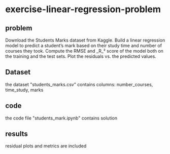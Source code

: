 # exercise-linear-regression-problem

## problem
Download the Students Marks dataset from Kaggle. Build a linear regression model to predict a student’s mark based on their study time and number of courses they took. Compute the RMSE and _R_² score of the model both on the training and the test sets. Plot the residuals vs. the predicted values.

## Dataset
the dataset "students_marks.csv" contains columns: number_courses,  time_study, marks

## code
the code file "students_mark.ipynb" contains solution

## results
residual plots and metrics are included

